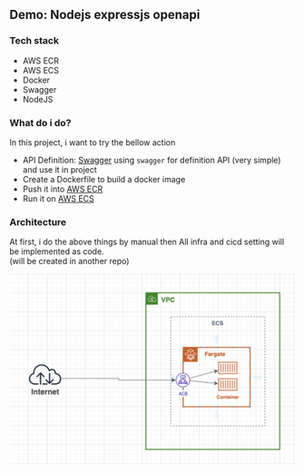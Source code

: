 ## Demo: Nodejs expressjs openapi

### Tech stack
- AWS ECR
- AWS ECS
- Docker
- Swagger
- NodeJS

### What do i do?
In this project, i want to try the bellow action
- API Definition: [Swagger](https://swagger.io/)
using `swagger` for definition API (very simple) and use it in project
- Create a Dockerfile to build a docker image
- Push it into [AWS ECR](https://aws.amazon.com/ecr/)
- Run it on [AWS ECS](https://aws.amazon.com/ecs/)

### Architecture
At first, i do the above things by manual then All infra and cicd setting will be implemented as code.  
 (will be created in another repo)

<img src="images/architecture.png">